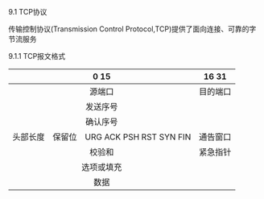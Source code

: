 9.1 TCP协议

传输控制协议(Transmission Control Protocol,TCP)提供了面向连接、可靠的字节流服务

9.1.1 TCP报文格式

|0  15|16  31|
|:---:|:---:|
|源端口|目的端口|
|发送序号|
|确认序号|
|头部长度　保留位　URG ACK PSH RST SYN FIN|通告窗口|
|校验和|紧急指针|
|选项或填充|
|数据|